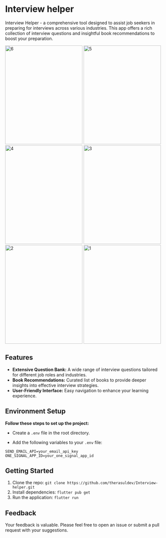 
# Interview helper

Interview Helper - a comprehensive tool designed to assist job seekers in preparing for interviews across various industries. This app offers a rich collection of interview questions and insightful book recommendations to boost your preparation.

<img width="250" height="320" alt="6" src="https://github.com/therasuldev/Interview-helper/assets/74558294/dd8358be-0fe6-4f32-9cb6-83a0649da13f">
<img width="250" height="320" alt="5" src="https://github.com/therasuldev/Interview-helper/assets/74558294/7ad96bf3-f47c-45c6-90e0-1f6359cccea0">
<img width="250" height="320" alt="4" src="https://github.com/therasuldev/Interview-helper/assets/74558294/501cd3ba-f6f3-424b-a588-f6d19a4340c2">
<img width="250" height="320" alt="3" src="https://github.com/therasuldev/Interview-helper/assets/74558294/fbfdc2fe-91d3-4687-9d73-2cd8813a2428">
<img width="250" height="320" alt="2" src="https://github.com/therasuldev/Interview-helper/assets/74558294/b935fa60-2144-48b0-995a-fe160566470e">
<img width="250" height="320" alt="1" src="https://github.com/therasuldev/Interview-helper/assets/74558294/d109409a-9e31-4946-82d6-1635b0ec51f9">




## Features

- **Extensive Question Bank:** A wide range of interview questions tailored for different job roles and industries.
- **Book Recommendations:** Curated list of books to provide deeper insights into effective interview strategies.
- **User-Friendly Interface:** Easy navigation to enhance your learning experience.

## Environment Setup

**Follow these steps to set up the project:**

- Create a `.env` file in the root directory.

- Add the following variables to your `.env` file:

```
SEND_EMAIL_API=your_email_api_key
ONE_SIGNAL_APP_ID=your_one_signal_app_id
```


## Getting Started

1. Clone the repo: `git clone https://github.com/therasuldev/Interview-helper.git`
2. Install dependencies: `flutter pub get`
3. Run the application: `flutter run`

## Feedback

Your feedback is valuable. Please feel free to open an issue or submit a pull request with your suggestions.

